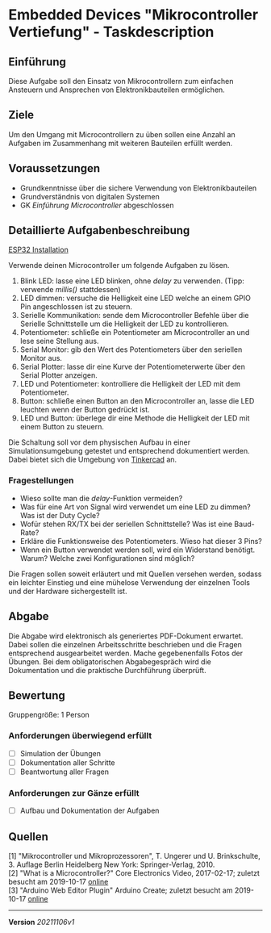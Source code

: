 # Embedded Devices "Mikrocontroller Vertiefung" - Taskdescription

## Einführung
Diese Aufgabe soll den Einsatz von Mikrocontrollern zum einfachen Ansteuern und Ansprechen von Elektronikbauteilen ermöglichen.

## Ziele
Um den Umgang mit Microcontrollern zu üben sollen eine Anzahl an Aufgaben im Zusammenhang mit weiteren Bauteilen erfüllt werden.

## Voraussetzungen
* Grundkenntnisse über die sichere Verwendung von Elektronikbauteilen
* Grundverständnis von digitalen Systemen
* GK *Einführung Microcontroller* abgeschlossen

## Detaillierte Aufgabenbeschreibung

[ESP32 Installation](https://tgm-hit.github.io/syt-exercises/industrielleInformationstechnik_/sem03_einf%C3%BChrung_microcontroller/Microcontroller_Installation/)

Verwende deinen Microcontroller um folgende Aufgaben zu lösen.

1. Blink LED: lasse eine LED blinken, ohne *delay* zu verwenden. (Tipp: verwende *millis()* stattdessen)
2. LED dimmen: versuche die Helligkeit eine LED welche an einem GPIO Pin angeschlossen ist zu steuern.
3.  Serielle Kommunikation: sende dem Microcontroller Befehle über die Serielle Schnittstelle um die Helligkeit der LED zu kontrollieren.
4. Potentiometer: schließe ein Potentiometer am Microcontroller an und lese seine Stellung aus.
5. Serial Monitor: gib den Wert des Potentiometers über den seriellen Monitor aus.
6. Serial Plotter: lasse dir eine Kurve der Potentiometerwerte über den Serial Plotter anzeigen.
7. LED und Potentiometer: kontrolliere die Helligkeit der LED mit dem Potentiometer.
8. Button: schließe einen Button an den Microcontroller an, lasse die LED leuchten wenn der Button gedrückt ist.
9. LED und Button: überlege dir eine Methode die Helligkeit der LED mit einem Button zu steuern.

Die Schaltung soll vor dem physischen Aufbau in einer Simulationsumgebung getestet und entsprechend dokumentiert werden. Dabei bietet sich die Umgebung von [Tinkercad](https://www.tinkercad.com) an.

### Fragestellungen
* Wieso sollte man die *delay*-Funktion vermeiden?
* Was für eine Art von Signal wird verwendet um eine LED zu dimmen? Was ist der Duty Cycle?
* Wofür stehen RX/TX bei der seriellen Schnittstelle? Was ist eine Baud-Rate?
* Erkläre die Funktionsweise des Potentiometers. Wieso hat dieser 3 Pins?
* Wenn ein Button verwendet werden soll, wird ein Widerstand benötigt. Warum? Welche zwei Konfigurationen sind möglich?

Die Fragen sollen soweit erläutert und mit Quellen versehen werden, sodass ein leichter Einstieg und eine mühelose Verwendung der einzelnen Tools und der Hardware sichergestellt ist.

## Abgabe
Die Abgabe wird elektronisch als generiertes PDF-Dokument erwartet. Dabei sollen die einzelnen Arbeitsschritte beschrieben und die Fragen entsprechend ausgearbeitet werden. Mache gegebenenfalls Fotos der Übungen. Bei dem obligatorischen Abgabegespräch wird die Dokumentation und die praktische Durchführung überprüft.

## Bewertung
Gruppengröße: 1 Person

### Anforderungen **überwiegend erfüllt**
- [ ]  Simulation der Übungen
- [ ]  Dokumentation aller Schritte
- [ ]  Beantwortung aller Fragen
### Anforderungen **zur Gänze erfüllt**
- [ ] Aufbau und Dokumentation der Aufgaben

## Quellen
[1] "Mikrocontroller und Mikroprozessoren", T. Ungerer und U. Brinkschulte, 3. Auflage Berlin Heidelberg New York: Springer-Verlag, 2010.  
[2] "What is a Microcontroller?" Core Electronics Video, 2017-02-17; zuletzt besucht am 2019-10-17 [online](https://core-electronics.com.au/tutorials/arduino-workshop-for-beginners.html)  
[3] "Arduino Web Editor Plugin" Arduino Create; zuletzt besucht am 2019-10-17 [online](https://create.arduino.cc/getting-started/plugin)  

---
**Version** *20211106v1*
